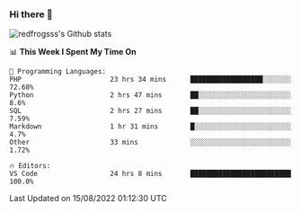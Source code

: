 ### Hi there 👋

<img src="https://github-readme-stats.vercel.app/api?username=redfrogsss&show_icons=true" alt="redfrogsss's Github stats"></img>

<!--START_SECTION:waka-->
📊 **This Week I Spent My Time On** 

```text
💬 Programming Languages: 
PHP                      23 hrs 34 mins      ██████████████████░░░░░░░   72.68% 
Python                   2 hrs 47 mins       ██░░░░░░░░░░░░░░░░░░░░░░░   8.6% 
SQL                      2 hrs 27 mins       ██░░░░░░░░░░░░░░░░░░░░░░░   7.59% 
Markdown                 1 hr 31 mins        █░░░░░░░░░░░░░░░░░░░░░░░░   4.7% 
Other                    33 mins             ░░░░░░░░░░░░░░░░░░░░░░░░░   1.72%

🔥 Editors: 
VS Code                  24 hrs 8 mins       █████████████████████████   100.0%

```


 Last Updated on 15/08/2022 01:12:30 UTC
<!--END_SECTION:waka-->